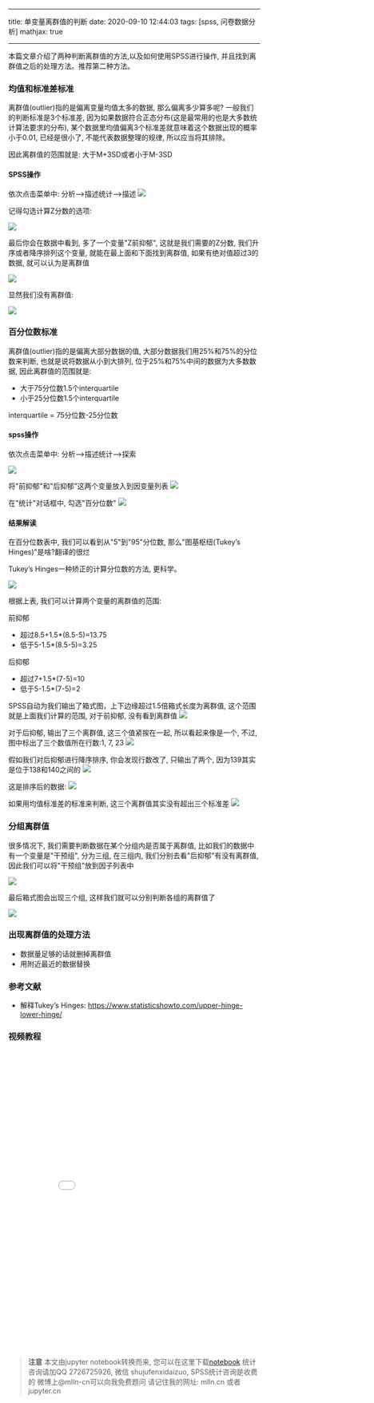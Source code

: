 
---

title: 单变量离群值的判断
date: 2020-09-10 12:44:03
tags: [spss, 问卷数据分析]
mathjax: true

---

本篇文章介绍了两种判断离群值的方法,以及如何使用SPSS进行操作, 并且找到离群值之后的处理方法。推荐第二种方法。

<!--more-->
<!-- toc -->

### 均值和标准差标准

离群值(outlier)指的是偏离变量均值太多的数据, 那么偏离多少算多呢? 一般我们的判断标准是3个标准差, 因为如果数据符合正态分布(这是最常用的也是大多数统计算法要求的分布), 某个数据里均值偏离3个标准差就意味着这个数据出现的概率小于0.01, 已经是很小了, 不能代表数据整理的规律, 所以应当将其排除。

因此离群值的范围就是: 大于M+3SD或者小于M-3SD

#### SPSS操作
依次点击菜单中: 分析-->描述统计-->描述
<img src="imgs/01-01.png">

记得勾选计算Z分数的选项:

<img src="imgs/01-02.png">

最后你会在数据中看到, 多了一个变量"Z前抑郁", 这就是我们需要的Z分数, 我们升序或者降序排列这个变量, 就能在最上面和下面找到离群值, 如果有绝对值超过3的数据, 就可以认为是离群值

<img src="imgs/01-03.png">

显然我们没有离群值:

<img src="imgs/01-04.png">

### 百分位数标准

离群值(outlier)指的是偏离大部分数据的值, 大部分数据我们用25%和75%的分位数来判断, 也就是说将数据从小到大排列, 位于25%和75%中间的数据为大多数数据, 因此离群值的范围就是:

- 大于75分位数1.5个interquartile
- 小于25分位数1.5个interquartile

interquartile = 75分位数-25分位数

#### spss操作

依次点击菜单中: 分析-->描述统计-->探索

<img src="imgs/01-05.png">

将"前抑郁"和"后抑郁"这两个变量放入到因变量列表
<img src="imgs/01-06.png">

在"统计"对话框中, 勾选"百分位数"
<img src="imgs/01-07.png">

#### 结果解读

在百分位数表中, 我们可以看到从"5"到"95"分位数, 那么"图基枢纽(Tukey’s Hinges)"是啥?翻译的很烂

Tukey’s Hinges一种矫正的计算分位数的方法, 更科学。

<img src="imgs/01-08.png">

根据上表, 我们可以计算两个变量的离群值的范围:

前抑郁
- 超过8.5+1.5*(8.5-5)=13.75
- 低于5-1.5*(8.5-5)=3.25

后抑郁
- 超过7+1.5*(7-5)=10
- 低于5-1.5*(7-5)=2

SPSS自动为我们输出了箱式图，上下边缘超过1.5倍箱式长度为离群值, 这个范围就是上面我们计算的范围, 对于前抑郁, 没有看到离群值
<img src="imgs/01-09.png">

对于后抑郁, 输出了三个离群值, 这三个值紧挨在一起, 所以看起来像是一个, 不过, 图中标出了三个数值所在行数:1, 7, 23
<img src="imgs/01-10.png">

假如我们对后抑郁进行降序排序, 你会发现行数改了, 只输出了两个, 因为139其实是位于138和140之间的
<img src="imgs/01-11.png">

这是排序后的数据:
<img src="imgs/01-12.png">

如果用均值标准差的标准来判断, 这三个离群值其实没有超出三个标准差
<img src="imgs/01-13.png">

### 分组离群值

很多情况下, 我们需要判断数据在某个分组内是否属于离群值, 比如我们的数据中有一个变量是"干预组", 分为三组, 在三组内, 我们分别去看"后抑郁"有没有离群值, 因此我们可以将"干预组"放到因子列表中


<img src="imgs/01-14.png">

最后箱式图会出现三个组, 这样我们就可以分别判断各组的离群值了 

<img src="imgs/01-15.png">

### 出现离群值的处理方法

- 数据量足够的话就删掉离群值
- 用附近最近的数据替换

### 参考文献

- 解释Tukey’s Hinges: https://www.statisticshowto.com/upper-hinge-lower-hinge/

### 视频教程

<iframe src="//player.bilibili.com/player.html?aid=669598505&bvid=BV13a4y1j7n5&cid=234252503&page=1" scrolling="no" border="0" frameborder="no" framespacing="0" allowfullscreen="true"  style="width:800px;height:600px"> </iframe>

> **注意**
> 本文由jupyter notebook转换而来, 您可以在这里下载[notebook](01-单变量离群值的判断.ipynb)
> 统计咨询请加QQ 2726725926, 微信 shujufenxidaizuo,  SPSS统计咨询是收费的
> 微博上@mlln-cn可以向我免费题问
> 请记住我的网址: mlln.cn 或者 jupyter.cn
